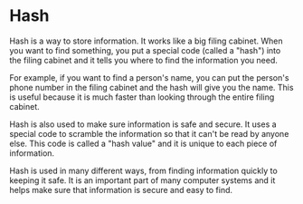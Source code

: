 # Hash

Hash is a way to store information. It works like a big filing cabinet. When you want to find something, you put a special code (called a "hash") into the filing cabinet and it tells you where to find the information you need. 

For example, if you want to find a person's name, you can put the person's phone number in the filing cabinet and the hash will give you the name. This is useful because it is much faster than looking through the entire filing cabinet. 

Hash is also used to make sure information is safe and secure. It uses a special code to scramble the information so that it can't be read by anyone else. This code is called a "hash value" and it is unique to each piece of information. 

Hash is used in many different ways, from finding information quickly to keeping it safe. It is an important part of many computer systems and it helps make sure that information is secure and easy to find.
